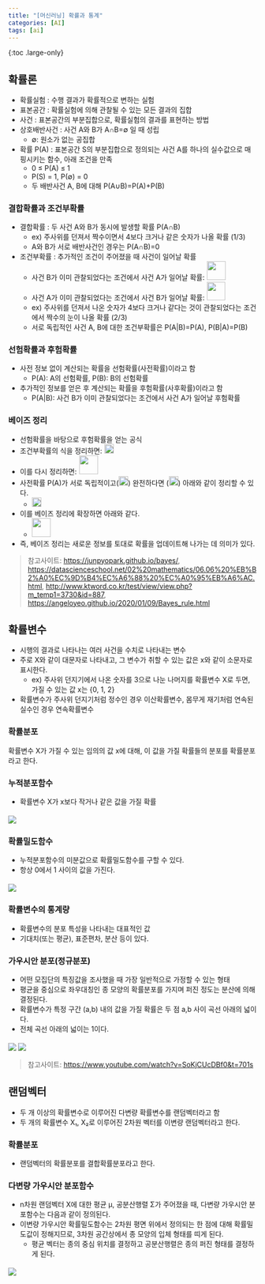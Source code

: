 ```yaml
---
title: "[머신러닝] 확률과 통계"
categories: [AI]
tags: [ai]
---
```


{:toc .large-only}

## 확률론

- 확률실험 : 수행 결과가 확률적으로 변하는 실험
- 표본공간 : 확률실험에 의해 관찰될 수 있는 모든 결과의 집합
- 사건 : 표본공간의 부분집합으로, 확률실험의 결과를 표현하는 방법
- 상호배반사건 : 사건 A와 B가 A∩B=∅ 일 때 성립
  - ∅: 원소가 없는 공집합
- 확률 P(A) : 표본공간 S의 부분집합으로 정의되는 사건 A를 하나의 실수값으로 매핑시키는 함수, 아래 조건을 만족
  - 0 ≤ P(A) ≤ 1
  - P(S) = 1, P(∅) = 0
  - 두 배반사건 A, B에 대해 P(A∪B)=P(A)+P(B)

### 결합확률과 조건부확률

- 결합확률 : 두 사건 A와 B가 동시에 발생할 확률 P(A∩B)
  - ex) 주사위를 던져서 짝수이면서 4보다 크거나 같은 숫자가 나올 확률 (1/3)
  - A와 B가 서로 배반사건인 경우는 P(A∩B)=0
- 조건부확률 : 추가적인 조건이 주어졌을 때 사건이 일어날 확률
  - <span><span style="margin-right:5px;">사건 B가 이미 관찰되었다는 조건에서 사건 A가 일어날 확률:</span><img src="../../assets/img/blog/2024-10-19-machine_learning2_01.png" style="width:auto;height:38px;"></span>
  - <span><span style="margin-right:5px;">사건 A가 이미 관찰되었다는 조건에서 사건 B가 일어날 확률:</span><img src="../../assets/img/blog/2024-10-19-machine_learning2_02.png" style="width:auto;height:36.5px;"></span>
  - ex) 주사위를 던져서 나온 숫자가 4보다 크거나 같다는 것이 관찰되었다는 조건에서 짝수의 눈이 나올 확률 (2/3)
  - 서로 독립적인 사건 A, B에 대한 조건부확률은 P(A\|B)=P(A), P(B\|A)=P(B)

### 선험확률과 후험확률

- 사전 정보 없이 계산되는 확률을 선험확률(사전확률)이라고 함
  - P(A): A의 선험확률, P(B): B의 선험확률
- 추가적인 정보를 얻은 후 계산되는 확률을 후험확률(사후확률)이라고 함
  - P(A\|B): 사건 B가 이미 관찰되었다는 조건에서 사건 A가 일어날 후험확률

### 베이즈 정리

- 선험확률을 바탕으로 후험확률을 얻는 공식
- <span><span style="margin-right:5px;">조건부확률의 식을 정리하면:</span><img src="../../assets/img/blog/2024-10-19-machine_learning2_03.png" style="width:auto;height:19px;"></span>
- <span><span style="margin-right:5px;">이를 다시 정리하면:</span><img src="../../assets/img/blog/2024-10-19-machine_learning2_04.png" style="width:auto;height:38px;"></span>
- <span><span>사전확률 P(A)가 서로 독립적이고(</span><img src="../../assets/img/blog/2024-10-19-machine_learning2_05.png" style="width:auto;height:19px;"><span>) 완전하다면 (</span><img src="../../assets/img/blog/2024-10-19-machine_learning2_06.png" style="width:auto;height:19px;"><span>) 아래와 같이 정리할 수 있다.</span></span>
  - <img src="../../assets/img/blog/2024-10-19-machine_learning2_07.png" style="width:auto;height:19px;">
- 이를 베이즈 정리에 확장하면 아래와 같다.
  - <img src="../../assets/img/blog/2024-10-19-machine_learning2_08.png" style="width:auto;height:38px;">
- 즉, 베이즈 정리는 새로운 정보를 토대로 확률을 업데이트해 나가는 데 의미가 있다.

> 참고사이트: https://junpyopark.github.io/bayes/, https://datascienceschool.net/02%20mathematics/06.06%20%EB%B2%A0%EC%9D%B4%EC%A6%88%20%EC%A0%95%EB%A6%AC.html, http://www.ktword.co.kr/test/view/view.php?m_temp1=3730&id=887, https://angeloyeo.github.io/2020/01/09/Bayes_rule.html

## 확률변수

- 시행의 결과로 나타나는 여러 사건을 수치로 나타내는 변수
- 주로 X와 같이 대문자로 나타내고, 그 변수가 취할 수 있는 값은 x와 같이 소문자로 표시한다.
  - ex) 주사위 던지기에서 나온 숫자를 3으로 나눈 나머지를 확률변수 X로 두면, 가질 수 있는 값 x는 {0, 1, 2}
- 확률변수가 주사위 던지기처럼 정수인 경우 이산확률변수, 몸무게 재기처럼 연속된 실수인 경우 연속확률변수

### 확률분포

확률변수 X가 가질 수 있는 임의의 값 x에 대해, 이 값을 가질 확률들의 분포를 확률분포라고 한다.

### 누적분포함수

- 확률변수 X가 x보다 작거나 같은 값을 가질 확률

<img src="../../assets/img/blog/2024-10-19-machine_learning2_09.jpg" style="margin-top:5px;">

### 확률밀도함수

- 누적분포함수의 미분값으로 확률밀도함수를 구할 수 있다.
- 항상 0에서 1 사이의 값을 가진다.

<img src="../../assets/img/blog/2024-10-19-machine_learning2_10.png" style="margin-top:5px;">

### 확률변수의 통계량

- 확률변수의 분포 특성을 나타내는 대표적인 값
- 기대치(또는 평균), 표준편차, 분산 등이 있다.

### 가우시안 분포(정규분포)

- 어떤 모집단의 특징값을 조사했을 때 가장 일반적으로 가정할 수 있는 형태
- 평균을 중심으로 좌우대칭인 종 모양의 확률분포를 가지며 퍼진 정도는 분산에 의해 결정된다.
- 확률변수가 특정 구간 (a,b) 내의 값을 가질 확률은 두 점 a,b 사이 곡선 아래의 넓이다.
- 전체 곡선 아래의 넓이는 1이다.

<img src="../../assets/img/blog/2024-10-19-machine_learning2_11.jpg" style="margin-top:5px;">
<img src="../../assets/img/blog/2024-10-19-machine_learning2_12.png" style="margin-top:5px;">

> 참고사이트: https://www.youtube.com/watch?v=SoKjCUcDBf0&t=701s

## 랜덤벡터

- 두 개 이상의 확률변수로 이루어진 다변량 확률변수를 랜덤벡터라고 함
- 두 개의 확률변수 X₁, X₂로 이루어진 2차원 벡터를 이변량 랜덤벡터라고 한다.

### 확률분포

- 랜덤벡터의 확률분포를 결합확률분포라고 한다.

### 다변량 가우시안 분포함수

- n차원 랜덤벡터 X에 대한 평균 μ, 공분산행렬 Σ가 주어졌을 때, 다변량 가우시안 분포함수는 다음과 같이 정의된다.
- 이변량 가우시안 확률밀도함수는 2차원 평면 위에서 정의되는 한 점에 대해 확률밀도값이 정해지므로, 3차원 공간상에서 종 모양의 입체 형태를 띠게 된다.
  - 평균 벡터는 종의 중심 위치를 결정하고 공분산행렬은 종의 퍼진 형태를 결정하게 된다.

<img src="../../assets/img/blog/2024-10-19-machine_learning2_13.png" style="margin-top:5px;">
